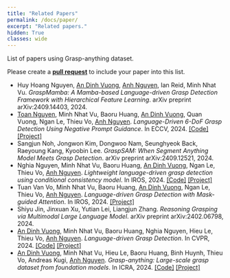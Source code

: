 ```yaml
---
title: "Related Papers"
permalink: /docs/paper/
excerpt: "Related papers."
hidden: True
classes: wide
---
```


List of papers using Grasp-anything dataset. 

Please create a [**pull request**](https://github.com/airvlab/grasp-anything) to include your paper into this list.


- Huy Hoang Nguyen, [An Dinh Vuong](https://andvg3.github.io/), [Anh Nguyen](https://www.csc.liv.ac.uk/~anguyen/), Ian Reid, Minh Nhat Vu. *GraspMamba: A Mamba-based Language-driven Grasp Detection Framework with Hierarchical Feature Learning*. arXiv preprint arXiv:2409.14403, 2024.
- [Toan Nguyen](https://scholar.google.com/citations?user=PhqGEY8AAAAJ&hl=en), Minh Nhat Vu, Baoru Huang, [An Dinh Vuong](https://andvg3.github.io/), Quan Vuong, Ngan Le, Thieu Vo, [Anh Nguyen](https://www.csc.liv.ac.uk/~anguyen/). *Language-Driven 6-DoF Grasp Detection Using Negative Prompt Guidance*. In ECCV, 2024. [[Code]](https://github.com/Fsoft-AIC/Language-Driven-6-DoF-Grasp-Detection-Using-Negative-Prompt-Guidance) [[Project]](https://airvlab.github.io/grasp-anything/)
- Sangjun Noh, Jongwon Kim, Dongwoo Nam, Seunghyeok Back, Raeyoung Kang, Kyoobin Lee. *GraspSAM: When Segment Anything Model Meets Grasp Detection*. arXiv preprint arXiv:2409.12521, 2024.
- Nghia Nguyen, Minh Nhat Vu, Baoru Huang, [An Dinh Vuong](https://andvg3.github.io/), Ngan Le, Thieu Vo, [Anh Nguyen](https://www.csc.liv.ac.uk/~anguyen/). *Lightweight language-driven grasp detection using conditional consistency model*. In IROS, 2024. [[Code]](https://github.com/Fsoft-AIC/Lightweight-Language-driven-Grasp-Detection) [[Project]](https://airvlab.github.io/grasp-anything/)
- Tuan Van Vo, Minh Nhat Vu, Baoru Huang, [An Dinh Vuong](https://andvg3.github.io/), Ngan Le, Thieu Vo, [Anh Nguyen](https://www.csc.liv.ac.uk/~anguyen/). *Language-driven Grasp Detection with Mask-guided Attention*. In IROS, 2024. [[Project]](https://airvlab.github.io/grasp-anything/)
- Shiyu Jin, Jinxuan Xu, Yutian Lei, Liangjun Zhang. *Reasoning Grasping via Multimodal Large Language Model*. arXiv preprint arXiv:2402.06798, 2024.
- [An Dinh Vuong](https://andvg3.github.io/), Minh Nhat Vu, Baoru Huang, Nghia Nguyen, Hieu Le, Thieu Vo, [Anh Nguyen](https://www.csc.liv.ac.uk/~anguyen/). *Language-driven Grasp Detection*. In CVPR, 2024. [[Code]](#) [[Project]](https://airvlab.github.io/grasp-anything/)
- [An Dinh Vuong](https://andvg3.github.io/), Minh Nhat Vu, Hieu Le, Baoru Huang, Binh Huynh, Thieu Vo, Andreas Kugi, [Anh Nguyen](https://www.csc.liv.ac.uk/~anguyen/). *Grasp-anything: Large-scale grasp dataset from foundation models*. In ICRA, 2024. [[Code]](https://github.com/andvg3/Grasp-Anything) [[Project]](https://airvlab.github.io/grasp-anything/)





<!-- ```bash
minimal-mistakes
├── _data                      # data files for customizing the theme
|  ├── navigation.yml          # main navigation links
|  └── ui-text.yml             # text used throughout the theme's UI
├── _includes
|  ├── analytics-providers     # snippets for analytics (Google and custom)
|  ├── comments-providers      # snippets for comments
|  ├── footer
|  |  └── custom.html          # custom snippets to add to site footer
|  ├── head
|  |  └── custom.html          # custom snippets to add to site head
|  ├── feature_row             # feature row helper
|  ├── gallery                 # image gallery helper
|  ├── group-by-array          # group by array helper for archives
|  ├── nav_list                # navigation list helper
|  ├── toc                     # table of contents helper
|  └── ...
├── _layouts
|  ├── archive-taxonomy.html   # tag/category archive for Jekyll Archives plugin
|  ├── archive.html            # archive base
|  ├── categories.html         # archive listing posts grouped by category
|  ├── category.html           # archive listing posts grouped by specific category
|  ├── collection.html         # archive listing documents in a specific collection
|  ├── compress.html           # compresses HTML in pure Liquid
|  ├── default.html            # base for all other layouts
|  ├── home.html               # home page
|  ├── posts.html              # archive listing posts grouped by year
|  ├── search.html             # search page
|  ├── single.html             # single document (post/page/etc)
|  ├── tag.html                # archive listing posts grouped by specific tag
|  ├── tags.html               # archive listing posts grouped by tags
|  └── splash.html             # splash page
├── _sass                      # SCSS partials
├── assets
|  ├── css
|  |  └── main.scss            # main stylesheet, loads SCSS partials from _sass
|  ├── images                  # image assets for posts/pages/collections/etc.
|  ├── js
|  |  ├── plugins              # jQuery plugins
|  |  ├── vendor               # vendor scripts
|  |  ├── _main.js             # plugin settings and other scripts to load after jQuery
|  |  └── main.min.js          # optimized and concatenated script file loaded before </body>
├── _config.yml                # site configuration
├── Gemfile                    # gem file dependencies
├── index.html                 # paginated home page showing recent posts
└── package.json               # NPM build scripts
``` -->

